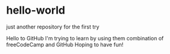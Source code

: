 # hello-world
just another repository for the first try

Hello to GitHub
I'm trying to learn by using them combination of freeCodeCamp and GitHub 
Hoping to have fun!
